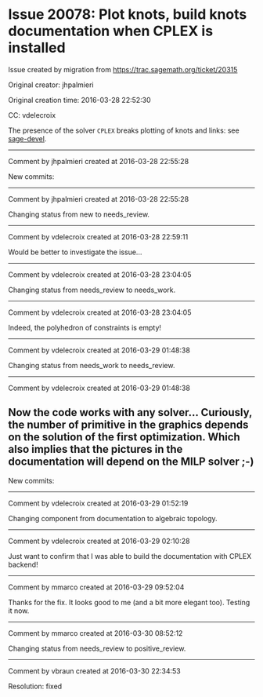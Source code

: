 # Issue 20078: Plot knots, build knots documentation when CPLEX is installed

Issue created by migration from https://trac.sagemath.org/ticket/20315

Original creator: jhpalmieri

Original creation time: 2016-03-28 22:52:30

CC:  ​vdelecroix

The presence of the solver `CPLEX` breaks plotting of knots and links: see [sage-devel](https://groups.google.com/d/msg/sage-devel/ryq2Pmn_lRY/a3twFJNUDwAJ).


---

Comment by jhpalmieri created at 2016-03-28 22:55:28

New commits:


---

Comment by jhpalmieri created at 2016-03-28 22:55:28

Changing status from new to needs_review.


---

Comment by vdelecroix created at 2016-03-28 22:59:11

Would be better to investigate the issue...


---

Comment by vdelecroix created at 2016-03-28 23:04:05

Changing status from needs_review to needs_work.


---

Comment by vdelecroix created at 2016-03-28 23:04:05

Indeed, the polyhedron of constraints is empty!


---

Comment by vdelecroix created at 2016-03-29 01:48:38

Changing status from needs_work to needs_review.


---

Comment by vdelecroix created at 2016-03-29 01:48:38

Now the code works with any solver... Curiously, the number of primitive in the graphics depends on the solution of the first optimization. Which also implies that the pictures in the documentation will depend on the MILP solver ;-)
----
New commits:


---

Comment by vdelecroix created at 2016-03-29 01:52:19

Changing component from documentation to algebraic topology.


---

Comment by vdelecroix created at 2016-03-29 02:10:28

Just want to confirm that I was able to build the documentation with CPLEX backend!


---

Comment by mmarco created at 2016-03-29 09:52:04

Thanks for the fix. It looks good to me (and a bit more elegant too). Testing it now.


---

Comment by mmarco created at 2016-03-30 08:52:12

Changing status from needs_review to positive_review.


---

Comment by vbraun created at 2016-03-30 22:34:53

Resolution: fixed
